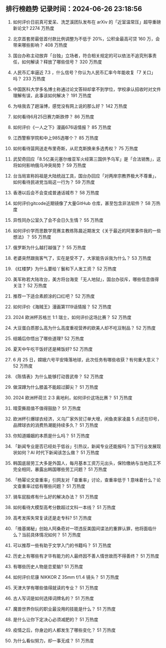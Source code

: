 
## 排行榜趋势 记录时间：2024-06-26 23:18:56
  
  1. 如何评价日前真可爱呆、洗芝溪团队发布在 arXiv 的「近室温常压」超导重磅新论文? 2274 万热度
    
  2. 北京首套房最低首付款比例调整为不低于 20%，公积金最高可贷 160 万，会带来哪些影响？ 408 万热度
    
  3. 国台办称主动放弃「台独」立场者，符合相关规定的可以依法不追究刑事责任，如何解读？释放了哪些信号？ 320 万热度
    
  4. 人民币汇率逼近 7.3 ，什么信号？你认为人民币汇率今年能收复「7 关口」吗？ 233 万热度
    
  5. 中国医科大学多名博士称通过论文答辩却拿不到学位，学校承认招收时对文件理解有误，此事该如何解决？ 191 万热度
    
  6. 为啥我去了趟淄博，感觉没有网上说的那么好？ 142 万热度
    
  7. 如何看待6月25日赛力斯跌停？ 86 万热度
    
  8. 如何评价《一人之下》漫画676话情报？ 85 万热度
    
  9. 江西警察学院和中上985选哪个？ 85 万热度
    
  10. 如何看待篮网送走布里奇斯，从尼克斯换来多选秀权？ 75 万热度
    
  11. 武契奇回应「8.5亿美元塞尔维亚军火经第三国供予乌军」是「合法销售」，这将如何影响俄乌冲突局势？ 59 万热度
    
  12. 台当局宣称妈祖是大陆统战工具，国台办回应「对两岸宗教界极大不尊重」，如何看待民进党当局这一行为？ 59 万热度
    
  13. 香港以后会不会变成普通话城市？ 58 万热度
    
  14. 如何评价gitcode近期镜像了大量GitHub 仓库，甚至包含非法软件？ 58 万热度
    
  15. 异性同办公室久了会不会日久生情？ 55 万热度
    
  16. 如何评价学而思数学竞赛主教练陈晨近期发文《关于最近的阿里事件我的一些想法》？ 55 万热度
    
  17. 俄罗斯为什么越打越强了？ 55 万热度
    
  18. 老婆突然跟我客气了，实在是受不了，大家能告诉我为什么？ 53 万热度
    
  19. 《红楼梦》为什么要给丫鬟和下人发工资？ 52 万热度
    
  20. 美军称若大陆攻台，美方将台海变「无人地狱」，国台办驳斥，哪些信息值得关注？ 52 万热度
    
  21. 推荐一下适合素颜涂的口红吧？ 52 万热度
    
  22. 如何评价《海贼王》漫画第1119话情报？ 52 万热度
    
  23. 2024 欧洲杯苏格兰 1:1 瑞士，如何评价这场比赛？ 52 万热度
    
  24. 大豆蛋白质那么高为什么高度重视营养的欧美人却不吃豆制品？ 52 万热度
    
  25. 结婚后你悟出了哪些道理? 52 万热度
    
  26. 夏天中午吃干饭好还是稀饭好? 52 万热度
    
  27. 6 月 25 日，嫦娥六号平安降落地球，此次任务有哪些收获？有何重大意义？ 52 万热度
    
  28. 《陈情表》为什么能够打动晋武帝？ 52 万热度
    
  29. 做深蹲为什么膝盖不能超过脚尖？ 51 万热度
    
  30. 2024 欧洲杯荷兰 2:3 奥地利，如何评价这场比赛？ 51 万热度
    
  31. 晴雯撕扇值不值得鼓励？ 51 万热度
    
  32. 欧洲杯引爆球衣经济，义乌厂家外贸订单大增，闲鱼卖家凌晨 5 点还在印号，品牌球衣的消费热潮能持续多久？ 51 万热度
    
  33. 你知道婚姻的本质是什么吗？ 51 万热度
    
  34. 「新闻专业是否已经处于低谷」引热议，新闻专业还能报吗？当下行业发展现状如何？AI 时代下新闻该怎么做？ 51 万热度
    
  35. 韩国底层劳工大多是外国人，每月基本工资万元出头，保险缴纳与当地员工不完全相同，暴露出韩国哪些劳工问题？ 51 万热度
    
  36. 「杨幂论文查重率」引网友对「查重率」讨论，查重率低于 1 意味着什么？论文查重率过低有哪些问题？ 51 万热度
    
  37. 骑车屁股疼有什么好的解决办法？ 51 万热度
    
  38. 如何看待大模型高考分数超过文科一本线？ 51 万热度
    
  39. 高考发挥失常复读还是走专科? 51 万热度
    
  40. 「维基揭秘」创始人阿桑奇对一项违反美国间谍法的重罪认罪，他将面临什么？当前具体情况如何？ 51 万热度
    
  41. 可以推荐一些有助于文学入门的书籍吗？ 51 万热度
    
  42. 历史上有哪些有才华有能力的人最终因不善人情世故而不得善终？ 51 万热度
    
  43. 有哪些历史人物是恋爱脑? 51 万热度
    
  44. 如何评价尼康 NIKKOR Z 35mm f/1.4 镜头？ 51 万热度
    
  45. 天津大学有哪些值得就读的专业？ 51 万热度
    
  46. 古人写词是如何选择词牌名的？ 51 万热度
    
  47. 魔兽世界你玩的职业最没用的技能是什么？ 51 万热度
    
  48. 是什么让你下定决心必须减肥的？ 51 万热度
    
  49. 疫情之后，你身边的人都发生了哪些变化？ 51 万热度
    
  50. 为什么看似努力，却一事无成？ 51 万热度
    